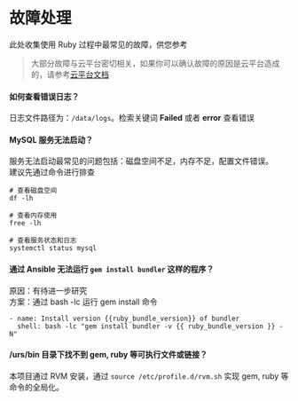 # 故障处理

此处收集使用 Ruby 过程中最常见的故障，供您参考

> 大部分故障与云平台密切相关，如果你可以确认故障的原因是云平台造成的，请参考[云平台文档](https://support.websoft9.com/docs/faq/zh/tech-instance.html)

#### 如何查看错误日志？

日志文件路径为：`/data/logs`。检索关键词 **Failed** 或者 **error** 查看错误

#### MySQL 服务无法启动？

服务无法启动最常见的问题包括：磁盘空间不足，内存不足，配置文件错误。  
建议先通过命令进行排查  

```shell
# 查看磁盘空间
df -lh

# 查看内存使用
free -lh

# 查看服务状态和日志
systemctl status mysql
```

#### 通过 Ansible 无法运行 `gem install bundler` 这样的程序？

原因：有待进一步研究  
方案：通过 bash -lc 运行 gem install 命令  

```
- name: Install version {{ruby_bundle_version}} of bundler
  shell: bash -lc "gem install bundler -v {{ ruby_bundle_version }} -N"
```

#### /urs/bin 目录下找不到 gem, ruby 等可执行文件或链接？

本项目通过 RVM 安装，通过 `source /etc/profile.d/rvm.sh` 实现 gem, ruby 等命令的全局化。